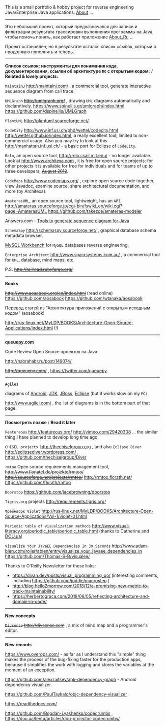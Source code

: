 This is a small portfolio & hobby project for reverse engineering Java/Enterprise Java applications. [About](../wiki/About.md) ...


---


Это небольшой проект, который предназначался для записи и фильтрации результата трассировки выполнения программы на Java, чтобы помочь понять, как работает приложение [About\_Ru](../wiki/About_Ru.md) ...

Проект остановлен, но в результате остался список ссылок, который я продолжаю пополнять и теперь.


---


**Список ссылок: инструменты для понимания кода, документирования, ссылки об архитектуре `ПО` с открытым кодом:** / **Related & lovely projects:**

`MaintainJ` http://maintainj.com/ , a commercial tool, generate interactive sequence diagram from call trace.

`UMLGraph` ~~http://umlgraph.org/~~ , drawing `UML` diagrams automatically and declaratively.
https://www.spinellis.gr/umlgraph/index.html
https://github.com/dspinellis/UMLGraph

`PlantUML` http://plantuml.sourceforge.net/

`CodeCity` http://www.inf.usi.ch/phd/wettel/codecity.html http://wettel.github.io/index.html, a really excellent tool, limited to non-commercial usage. Also you may try to look at this http://manhattan.inf.usi.ch/ - a basic port for Eclipse of `CodeCity`.

`Relo`, an open source tool, http://relo.csail.mit.edu/ - no longer available. Look at http://www.architexa.com , it is free for open source projects; for other projects it is available for free for individuals and for teams of up to three developers, ~~[August 2012](http://www.architexa.com/blog/architexa-toolsuite-is-now-available-for-free/)~~.

`CodeMaps` http://www.codemaps.org/ , explore open source code together, view Javadoc, examine source, share architectural documentation, and more (by Architexa).

`AmaterasUML`, an open source tool, lightweight, has an `API`, http://amateras.sourceforge.jp/cgi-bin/fswiki_en/wiki.cgi?page=AmaterasUML
https://github.com/takezoe/amateras-modeler

Answers.com - [Tools to generate sequence diagram for Java](http://wiki.answers.com/Q/Is_there_any_tool_to_generate_sequence_diagram_for_a_complex_Java_application)

`SchemaSpy` http://schemaspy.sourceforge.net/ , graphical database schema metadata browser.

[MySQL Workbench](http://www.mysql.com/downloads/workbench/) for `MySQL` databases reverse engineering.

`Enterprise Architect` http://www.sparxsystems.com.au/ , a commercial tool for `UML`, database, mind maps, etc.

P.S. ~~http://railroad.rubyforge.org/~~

---


**Books**

~~http://www.aosabook.org/en/index.html~~ (read online)
https://github.com/aosabook
https://github.com/wtanaka/aosabook

Перевод статей из "Архитектура приложений с открытым исходным кодом" (aosabook)

http://rus-linux.net/MyLDP/BOOKS/Architecture-Open-Source-Applications/index.html (!)


---


**queuepy.com**

Code Review Open Source проектов на Java

http://habrahabr.ru/post/149074/

~~http://queuepy.com/~~ , https://twitter.com/queuepy


---


**`AgileJ`**

diagrams of [Android](http://www.agilej.com/android/#index-view), [JDK](http://www.agilej.com/jdk/#index-view), [JBoss](http://www.agilej.com/jboss/#!index-view), [Eclipse](http://www.agilej.com/eclipse/#index-view) (but it works slow on my `PC`)

http://www.agilej.com/ , the list of diagrams is in the bottom part of that page.


---


**Посмотреть позже** / **Read it later**

`Featureous` http://featureous.org/ http://vimeo.com/29420308 ... the similar thing I have planned to develop long time ago.

`CHISEL projects `http://thechiselgroup.org , and also `Eclipse Diver` http://eclipsediver.wordpress.com/ , https://github.com/thechiselgroup/Diver

`rmtoo` Open source requirements management tool, ~~http://www.flonatel.de/projekte/rmtoo/~~ ~~http://sourceforge.net/projects/rmtoo/~~
http://rmtoo.florath.net/ https://github.com/florath/rmtoo

`Doorstop` https://github.com/jacebrowning/doorstop

`Tigris.org` projects http://requirements.tigris.org/

`Фреймворк Violet` http://rus-linux.net/MyLDP/BOOKS/Architecture-Open-Source-Applications/Vol-1/violet-01.html

`Periodic table of visualization methods` http://www.visual-literacy.org/periodic_table/periodic_table.html (thanks to Catherine and [DOU.ua](http://dou.ua/forums/topic/6842/))

`Visualize Your JavaEE Dependencies In 30 Seconds` http://www.adam-bien.com/roller/abien/entry/visualize_your_javaee_dependencies_in https://github.com/Thomas-S-B/visualee/

Thanks to O'Reilly Newsletter for these links:
* https://divan.dev/posts/visual_programming_go/ (interesting comments, including https://github.com/joddie/macrostep )
* http://blog.hello2morrow.com/2018/12/a-promising-new-metric-to-track-maintainability/ 
* https://herbertograca.com/2019/06/05/reflecting-architecture-and-domain-in-code/

---


**New concepts**

~~`Divsense` http://divsense.com~~ , a mix of mind map and a programmer's editor.

---

**New records**

https://www.overops.com/ - as far as I understand this "simple" thing makes the process of the bug-fixing faster for the production apps, because it simplifies the work with logging and stores the variables at the moment of an exception.

https://github.com/alexzaitsev/apk-dependency-graph - Android dependency visualizer.

https://github.com/PaulTaykalo/objc-dependency-visualizer

https://readthedocs.com/

https://github.com/Bogdan-Lyashenko/codecrumbs , https://dou.ua/lenta/articles/dou-projector-codecrumbs/
